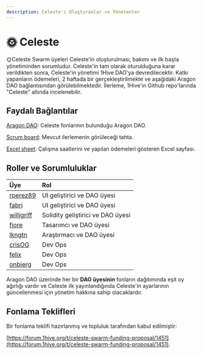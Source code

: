 ```yaml
---
description: Celeste'i Oluşturanlar ve Yönetenler
---
```


# 🌞 Celeste

🌞Celeste Swarm üyeleri Celeste'in oluşturulması, bakımı ve ilk başta yönetiminden sorumludur. Celeste'in tam olarak oturulduğuna karar verildikten sonra, Celeste'in yönetimi 1Hive DAO'ya devredilecektir. Katkı yapanların ödemeleri, 2 haftada bir gerçekleştirilmekte ve aşağıdaki Aragon DAO bağlantısından görülebilmektedir. İlerleme, 1Hive'ın Github repo'larında "Celeste" altında incelenebilir.

## Faydalı Bağlantılar

[Aragon DAO](https://aragon.1hive.org/#/celeste): Celeste fonlarının bulunduğu Aragon DAO.  
  
[Scrum board](https://app.zenhub.com/workspaces/celeste-5f7f3362db531f00238c09ef/board): Mevcut ilerlemenin görüleceği tahta.

[Excel sheet](https://docs.google.com/spreadsheets/d/1h2uippeueDD_lg5XTE70l3mCUU9lgxHyxie8OsAbbFg/edit#gid=0): Çalışma saatlerini ve yapılan ödemeleri gösteren Excel sayfası.

## Roller ve Sorumluluklar

| Üye | Rol |
| :--- | :--- |
| [rperez89](https://github.com/rperez89) | UI geliştirici ve DAO üyesi |
| [fabri](https://github.com/fabriziovigevani) | UI geliştirici ve DAO üyesi |
| [willjgriff](https://github.com/willjgriff) | Solidity geliştirici ve DAO üyesi |
| [fiore](https://forum.1hive.org/u/fioreb/summary) | Tasarımcı ve DAO üyesi |
| [lkngtn](https://github.com/lkngtn) | Araştırmacı ve DAO üyesi |
| [crisOG](https://github.com/crisog) | Dev Ops |
| [felix](https://github.com/felixbbertrand) | Dev Ops |
| [onbjerg](https://github.com/onbjerg) | Dev Ops |

Aragon DAO üzerinde her bir **DAO üyesinin** fonların dağıtımında eşit oy ağırlığı vardır ve Celeste ilk yayınlandığında Celeste'in ayarlarının güncellenmesi için yönetim hakkına sahip olacaklardır.

## Fonlama Teklifleri

Bir fonlama teklifi hazırlanmış ve topluluk tarafından kabul edilmiştir:

[https://forum.1hive.org/t/celeste-swarm-funding-proposal/1451](https://forum.1hive.org/t/celeste-swarm-funding-proposal/1451).

